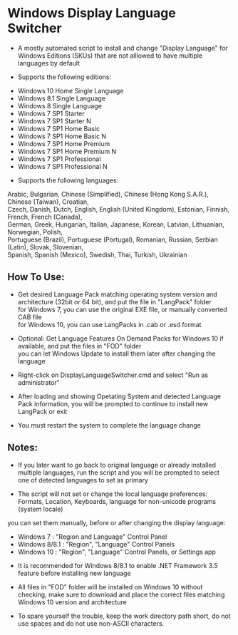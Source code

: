 # Windows Display Language Switcher

* A mostly automated script to install and change "Display Language" for Windows Editions (SKUs) that are not alllowed to have multiple languages by default

* Supports the following editions:
- Windows 10 Home Single Language
- Windows 8.1 Single Language
- Windows 8 Single Language
- Windows 7 SP1 Starter
- Windows 7 SP1 Starter N
- Windows 7 SP1 Home Basic
- Windows 7 SP1 Home Basic N
- Windows 7 SP1 Home Premium
- Windows 7 SP1 Home Premium N
- Windows 7 SP1 Professional
- Windows 7 SP1 Professional N

* Supports the following languages:

Arabic, Bulgarian, Chinese (Simplified), Chinese (Hong Kong S.A.R.), Chinese (Taiwan), Croatian,  
Czech, Danish, Dutch, English, English (United Kingdom), Estonian, Finnish, French, French (Canada),  
German, Greek, Hungarian, Italian, Japanese, Korean, Latvian, Lithuanian, Norwegian, Polish,  
Portuguese (Brazil), Portuguese (Portugal), Romanian, Russian, Serbian (Latin), Slovak, Slovenian,  
Spanish, Spanish (Mexico), Swedish, Thai, Turkish, Ukrainian

## How To Use:

* Get desired Language Pack matching operating system version and architecture (32bit or 64 bit), and put the file in "LangPack" folder  
for Windows 7, you can use the original EXE file, or manually converted CAB file  
for Windows 10, you can use LangPacks in .cab or .esd format

* Optional: Get Language Features On Demand Packs for Windows 10 if available, and put the files in "FOD" folder  
you can let Windows Update to install them later after changing the language

* Right-click on DisplayLanguageSwitcher.cmd and select "Run as administrator"

* After loading and showing Opetating System and detected Language Pack information, you will be prompted to continue to install new LangPack or exit

* You must restart the system to complete the language change

## Notes:

* If you later want to go back to original language or already installed multiple languages, run the script and you will be prompted to select one of detected languages to set as primary

* The script will not set or change the local language preferences:  
Formats, Location, Keyboards, language for non-unicode programs (system locale)

you can set them manually, before or after changing the display language:
- Windows 7     : "Region and Language" Control Panel
- Windows 8/8.1 : "Region", "Language" Control Panels
- Windows 10    : "Region", "Language" Control Panels, or Settings app

* It is recommended for Windows 8/8.1 to enable .NET Framework 3.5 feature before installing new language

* All files in "FOD" folder will be installed on Windows 10 without checking, make sure to download and place the correct files matching Windows 10 version and architecture

* To spare yourself the trouble, keep the work directory path short, do not use spaces and do not use non-ASCII characters. 

